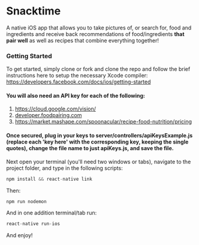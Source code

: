 # Snacktime
A native iOS app that allows you to take pictures of, or search for, food and ingredients and receive back recommendations of food/ingredients <strong>that pair well</strong> as well as recipes that combine everything together!

### Getting Started
To get started, simply clone or fork and clone the repo and follow the brief instructions here to setup the necessary Xcode compiler: https://developers.facebook.com/docs/ios/getting-started

#### You will also need an API key for each of the following:

1. https://cloud.google.com/vision/
2. <a href="developer.foodpairing.com">developer.foodpairing.com</a>
3. https://market.mashape.com/spoonacular/recipe-food-nutrition/pricing

#### Once secured, plug in your keys to server/controllers/apiKeysExample.js (replace each 'key here' with the corresponding key, keeping the single quotes), change the file name to just apiKeys.js, and save the file.

Next open your terminal (you'll need two windows or tabs), navigate to the project folder, and type in the following scripts:

```javascript
npm install && react-native link
```

Then:
```javascript
npm run nodemon
```

And in one addition terminal/tab run:
```javascript
react-native run-ios
```

And enjoy!
